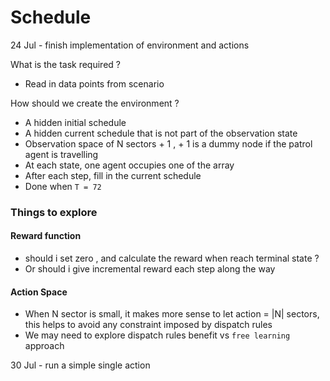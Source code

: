 # Schedule 

24 Jul - finish implementation of environment and actions

What is the task required ? 

- Read in data points from scenario 

How should we create the environment ?

* A hidden initial schedule
* A hidden current schedule that is not part of the observation state 
* Observation space of N sectors + 1 , + 1 is a dummy node if the patrol agent is travelling
* At each state, one agent occupies one of the array 
* After each step, fill in the current schedule
* Done when `T = 72`

### Things to explore
#### Reward function 
* should i set zero , and calculate the reward when reach terminal state ?
* Or should i give incremental reward each step along the way

#### Action Space
* When N sector is small, it makes more sense to let action = |N| sectors, this helps to avoid any constraint imposed 
by dispatch rules
* We may need to explore dispatch rules benefit vs `free learning` approach


30 Jul - run a simple single action 